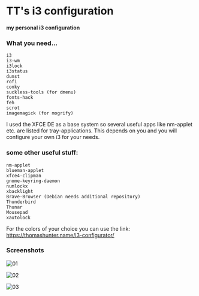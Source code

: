# TT's i3 configuration

**my personal i3 configuration**

### What you need...
```
i3
i3-wm
i3lock
i3status
dunst
rofi
conky
suckless-tools (for dmenu)
fonts-hack
feh
scrot
imagemagick (for mogrify)
```
I used the XFCE DE as a base system so several useful apps like nm-applet etc. are listed for tray-applications.
This depends on you and you will configure your own i3 for your needs.

### some other useful stuff:
```
nm-applet
blueman-applet
xfce4-clipman
gnome-keyring-daemon
numlockx
xbacklight
Brave-Browser (Debian needs additional repository)
Thunderbird
Thunar
Mousepad
xautolock
```
For the colors of your choice you can use the link:
https://thomashunter.name/i3-configurator/

### Screenshots
![01](../blob/main/screenshots/screenshot-01.pn)

![02](../blob/main/screenshots/screenshot-02.pn)

![03](../blob/main/screenshots/screenshot-03.pn)


